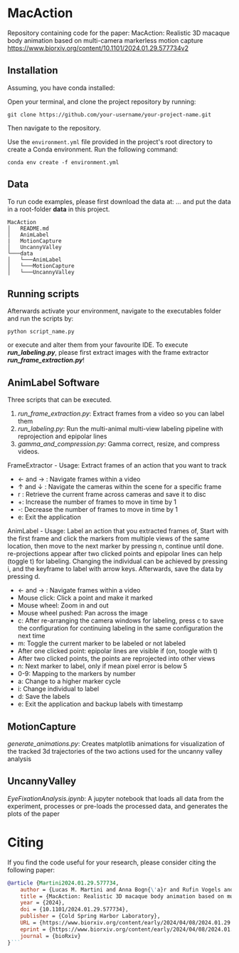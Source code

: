 # MacAction
Repository containing code for the paper: 
MacAction: Realistic 3D macaque body animation based on multi-camera markerless motion capture
https://www.biorxiv.org/content/10.1101/2024.01.29.577734v2


## Installation
Assuming, you have conda installed:

Open your terminal, and clone the project repository by running:
```code
git clone https://github.com/your-username/your-project-name.git
```
Then navigate to the repository.

Use the `environment.yml` file provided in the project's root directory to create a Conda environment. Run the following command:
```code
conda env create -f environment.yml
```

## Data
To run code examples, please first download the data at: ...
and put the data in a root-folder **data** in this project.

```
MacAction
│   README.md
│   AnimLabel
|   MotionCapture    
│   UncannyValley
└───data
│   └───AnimLabel
│   └───MotionCapture
│   └───UncannyValley
```
## Running scripts
Afterwards activate your environment, navigate to the executables folder and run the scripts by:
```code
python script_name.py
```
or execute and alter them from your favourite IDE. To execute **_run_labeling.py_**, please first extract images with 
the frame extractor **_run_frame_extraction.py_**!

## AnimLabel Software
Three scripts that can be executed.

1. _run_frame_extraction.py_: Extract frames from a video so you can label them
2. _run_labeling.py_: Run the multi-animal multi-view labeling pipeline with reprojection and epipolar lines
3. _gamma_and_compression.py_: Gamma correct, resize, and compress videos.  

FrameExtractor - Usage: Extract frames of an action that you want to track
- &larr; and &rarr; : Navigate frames within a video
- &uarr; and &darr; : Navigate the cameras within the scene for a specific frame
- r : Retrieve the current frame across cameras and save it to disc
- +: Increase the number of frames to move in time by 1
- -: Decrease the number of frames to move in time by 1
- e: Exit the application

AnimLabel - Usage: Label an action that you extracted frames of, Start with the first frame and click the markers from multiple views of the same location, then move to the next marker by pressing n, continue until done. re-projections appear after two clicked points and epipolar lines can help (toggle t) for labeling. Changing the individual can be achieved by pressing i, and the keyframe to label with arrow keys. Afterwards, save the data by pressing d.

- &larr; and &rarr; : Navigate frames within a video
- Mouse click: Click a point and make it marked
- Mouse wheel: Zoom in and out
- Mouse wheel pushed: Pan across the image
- c: After re-arranging the camera windows for labeling, press c to save the configuration for continuing labeling in the same configuration the next time
- m: Toggle the current marker to be labeled or not labeled
- After one clicked point: epipolar lines are visible if (on, toogle with t)
- After two clicked points, the points are reprojected into other views
- n: Next marker to label, only if mean pixel error is below 5
- 0-9: Mapping to the markers by number
- a: Change to a higher marker cycle
- i: Change individual to label
- d: Save the labels
- e: Exit the application and backup labels with timestamp

## MotionCapture
_generate_animations.py_: Creates matplotlib animations for visualization of the tracked 3d trajectories of the two actions used for the uncanny valley analysis
## UncannyValley
_EyeFixationAnalysis.ipynb_: A jupyter notebook that loads all data from the experiment, processes or pre-loads the processed data, and generates the plots of the paper


# Citing
If you find the code useful for your research, please consider citing the following paper:

```bibtex
@article {Martini2024.01.29.577734,
	author = {Lucas M. Martini and Anna Bogn{\'a}r and Rufin Vogels and Martin A. Giese},
	title = {MacAction: Realistic 3D macaque body animation based on multi-camera markerless motion capture},
	year = {2024},
	doi = {10.1101/2024.01.29.577734},
	publisher = {Cold Spring Harbor Laboratory},
	URL = {https://www.biorxiv.org/content/early/2024/04/08/2024.01.29.577734},
	eprint = {https://www.biorxiv.org/content/early/2024/04/08/2024.01.29.577734.full.pdf},
	journal = {bioRxiv}
}```
